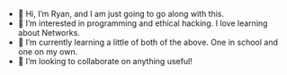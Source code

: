 - 👋 Hi, I’m Ryan, and I am just going to go along with this.
- 👀 I’m interested in programming and ethical hacking. I love learning about Networks.
- 🌱 I’m currently learning a little of both of the above. One in school and one on my own.
- 💞️ I’m looking to collaborate on anything useful!
